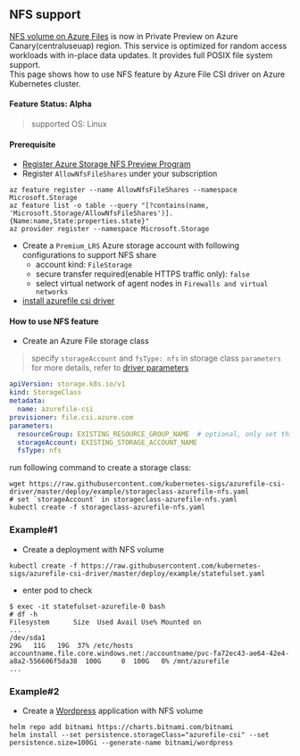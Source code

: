 ## NFS support
[NFS volume on Azure Files](https://github.com/RenaShahMSFT/Azure-Files-NFS-Preview) is now in Private Preview on Azure Canary(centraluseuap) region. This service is optimized for random access workloads with in-place data updates. It provides full POSIX file system support.
</br>This page shows how to use NFS feature by Azure File CSI driver on Azure Kubernetes cluster.

#### Feature Status: Alpha
> supported OS: Linux

#### Prerequisite
 - [Register Azure Storage NFS Preview Program](https://aka.ms/azurenfspreview)
 - Register `AllowNfsFileShares` under your subscription
```console
az feature register --name AllowNfsFileShares --namespace Microsoft.Storage
az feature list -o table --query "[?contains(name, 'Microsoft.Storage/AllowNfsFileShares')].{Name:name,State:properties.state}"
az provider register --namespace Microsoft.Storage
```
 - Create a `Premium_LRS` Azure storage account with following configurations to support NFS share
   - account kind: `FileStorage`
   - secure transfer required(enable HTTPS traffic only): `false`
   - select virtual network of agent nodes in `Firewalls and virtual networks`
 - [install azurefile csi driver](https://github.com/kubernetes-sigs/azurefile-csi-driver/blob/master/docs/install-azurefile-csi-driver.md)   

#### How to use NFS feature
 - Create an Azure File storage class
> specify `storageAccount` and `fsType: nfs` in storage class `parameters`
> </br>for more details, refer to [driver parameters](../../../docs/driver-parameters.md)
```yaml
apiVersion: storage.k8s.io/v1
kind: StorageClass
metadata:
  name: azurefile-csi
provisioner: file.csi.azure.com
parameters:
  resourceGroup: EXISTING_RESOURCE_GROUP_NAME  # optional, only set this when storage account is not in the same resource group as agent node
  storageAccount: EXISTING_STORAGE_ACCOUNT_NAME
  fsType: nfs
```

run following command to create a storage class:
```console
wget https://raw.githubusercontent.com/kubernetes-sigs/azurefile-csi-driver/master/deploy/example/storageclass-azurefile-nfs.yaml
# set `storageAccount` in storageclass-azurefile-nfs.yaml
kubectl create -f storageclass-azurefile-nfs.yaml
```

### Example#1
 - Create a deployment with NFS volume
```console
kubectl create -f https://raw.githubusercontent.com/kubernetes-sigs/azurefile-csi-driver/master/deploy/example/statefulset.yaml
```

 - enter pod to check
```console
$ exec -it statefulset-azurefile-0 bash
# df -h
Filesystem      Size  Used Avail Use% Mounted on
...
/dev/sda1                                                                                 29G   11G   19G  37% /etc/hosts
accountname.file.core.windows.net:/accountname/pvc-fa72ec43-ae64-42e4-a8a2-556606f5da38  100G     0  100G   0% /mnt/azurefile
...
```

### Example#2
 - Create a [Wordpress](https://github.com/bitnami/charts/tree/master/bitnami/wordpress) application with NFS volume
```console
helm repo add bitnami https://charts.bitnami.com/bitnami
helm install --set persistence.storageClass="azurefile-csi" --set persistence.size=100Gi --generate-name bitnami/wordpress
```
